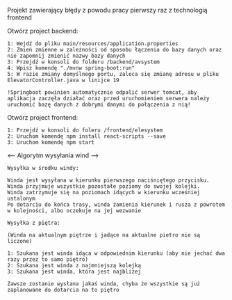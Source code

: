 Projekt zawierający błędy z powodu pracy pierwszy raz z technologią frontend

Otwórz project backend:

    1: Wejdź do pliku main/resources/application.properties
    2: Zmień zmienne w zależności od sposobu łączenia do bazy danych oraz nie zapomnij zmienić nazwy bazy danych
    3: Przejdź w konsoli do folderu /backend/avsystem
    4: Wpisz komendę "./mvnw spring-boot:run" 
    5: W razie zmiany domyślnego portu, zaleca się zmianę adresu w pliku ElevatorController.java w linijce 19

    !Springboot powinien automatycznie odpalić serwer tomcat, aby aplikacja zaczęła działać oraz przed uruchomieniem serwera należy uruchomić bazę danych z dobrymi danymi do połączenia z nią!

Otwórz project frontend:

    1: Przejdź w konsoli do foleru /frontend/elesystem
    2: Uruchom komendę npm install react-scripts --save
    3: Uruchom komendę npm start


<-- Algorytm wysyłania wind -->

    Wysyłka w środku windy:

    Winda jest wysyłana w kierunku pierwszego naciśniętego przycisku.
    Winda przyjmuje wszystkie pozostałe poziomy do swojej kolejki.
    Winda zatrzymuje się na poziomach idących w kierunku wcześniej ustalonym
    Po dotarciu do końca trasy, winda zamienia kierunek i rusza z powrotem w kolejności, albo oczekuje na jej wezwanie

    Wysyłka z piętra:

    (Winda na aktualnym piętrze i jadące na aktualne pietro nie są liczone)

    1: Szukana jest winda idąca w odpowiednim kierunku (aby nie jechać dwa razy przez to samo piętro)
    2: Szukana jest winda z najmniejszą kolejką
    3: Szukana jest winda, która jest najbliżej

    Zawsze zostanie wysłana jakaś winda, chyba że wszystkie są już zaplanowane do dotarcia na to piętro

